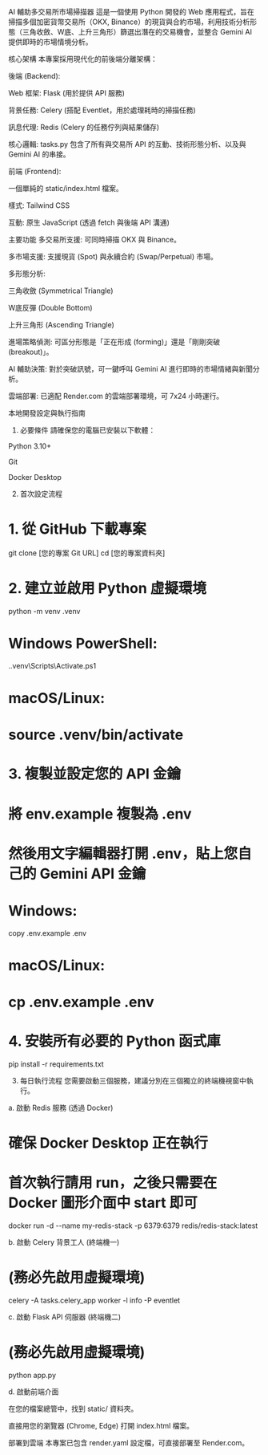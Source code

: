 AI 輔助多交易所市場掃描器
這是一個使用 Python 開發的 Web 應用程式，旨在掃描多個加密貨幣交易所（OKX, Binance）的現貨與合約市場，利用技術分析形態（三角收斂、W底、上升三角形）篩選出潛在的交易機會，並整合 Gemini AI 提供即時的市場情境分析。

核心架構
本專案採用現代化的前後端分離架構：

後端 (Backend):

Web 框架: Flask (用於提供 API 服務)

背景任務: Celery (搭配 Eventlet，用於處理耗時的掃描任務)

訊息代理: Redis (Celery 的任務佇列與結果儲存)

核心邏輯: tasks.py 包含了所有與交易所 API 的互動、技術形態分析、以及與 Gemini AI 的串接。

前端 (Frontend):

一個單純的 static/index.html 檔案。

樣式: Tailwind CSS

互動: 原生 JavaScript (透過 fetch 與後端 API 溝通)

主要功能
多交易所支援: 可同時掃描 OKX 與 Binance。

多市場支援: 支援現貨 (Spot) 與永續合約 (Swap/Perpetual) 市場。

多形態分析:

三角收斂 (Symmetrical Triangle)

W底反彈 (Double Bottom)

上升三角形 (Ascending Triangle)

進場策略偵測: 可區分形態是「正在形成 (forming)」還是「剛剛突破 (breakout)」。

AI 輔助決策: 對於突破訊號，可一鍵呼叫 Gemini AI 進行即時的市場情緒與新聞分析。

雲端部署: 已適配 Render.com 的雲端部署環境，可 7x24 小時運行。

本地開發設定與執行指南
1. 必要條件
請確保您的電腦已安裝以下軟體：

Python 3.10+

Git

Docker Desktop

2. 首次設定流程
# 1. 從 GitHub 下載專案
git clone [您的專案 Git URL]
cd [您的專案資料夾]

# 2. 建立並啟用 Python 虛擬環境
python -m venv .venv
# Windows PowerShell:
.\.venv\Scripts\Activate.ps1
# macOS/Linux:
# source .venv/bin/activate

# 3. 複製並設定您的 API 金鑰
# 將 env.example 複製為 .env
# 然後用文字編輯器打開 .env，貼上您自己的 Gemini API 金鑰
# Windows:
copy .env.example .env
# macOS/Linux:
# cp .env.example .env

# 4. 安裝所有必要的 Python 函式庫
pip install -r requirements.txt

3. 每日執行流程
您需要啟動三個服務，建議分別在三個獨立的終端機視窗中執行。

a. 啟動 Redis 服務 (透過 Docker)

# 確保 Docker Desktop 正在執行
# 首次執行請用 run，之後只需要在 Docker 圖形介面中 start 即可
docker run -d --name my-redis-stack -p 6379:6379 redis/redis-stack:latest

b. 啟動 Celery 背景工人 (終端機一)

# (務必先啟用虛擬環境)
celery -A tasks.celery_app worker -l info -P eventlet

c. 啟動 Flask API 伺服器 (終端機二)

# (務必先啟用虛擬環境)
python app.py

d. 啟動前端介面

在您的檔案總管中，找到 static/ 資料夾。

直接用您的瀏覽器 (Chrome, Edge) 打開 index.html 檔案。

部署到雲端
本專案已包含 render.yaml 設定檔，可直接部署至 Render.com。